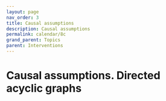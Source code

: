 ```yaml
---
layout: page
nav_order: 3
title: Causal assumptions
description: Causal assumptions
permalink: calendar/8c
grand_parent: Topics
parent: Interventions
---
```


# Causal assumptions. Directed acyclic graphs